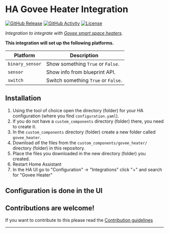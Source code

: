 # HA Govee Heater Integration

[![GitHub Release][releases-shield]][releases]
[![GitHub Activity][commits-shield]][commits]
[![License][license-shield]](LICENSE)

_Integration to integrate with [Govee smart space heaters](https://us.govee.com/collections/space-heaters)._

**This integration will set up the following platforms.**

Platform | Description
-- | --
`binary_sensor` | Show something `True` or `False`.
`sensor` | Show info from blueprint API.
`switch` | Switch something `True` or `False`.

## Installation

1. Using the tool of choice open the directory (folder) for your HA configuration (where you find `configuration.yaml`).
1. If you do not have a `custom_components` directory (folder) there, you need to create it.
1. In the `custom_components` directory (folder) create a new folder called `govee_heater`.
1. Download _all_ the files from the `custom_components/govee_heater/` directory (folder) in this repository.
1. Place the files you downloaded in the new directory (folder) you created.
1. Restart Home Assistant
1. In the HA UI go to "Configuration" -> "Integrations" click "+" and search for "Govee Heater"

## Configuration is done in the UI

<!---->

## Contributions are welcome!

If you want to contribute to this please read the [Contribution guidelines](CONTRIBUTING.md)

***

[ha-govee-heater]: https://github.com/kyleaupton/ha-govee-heater
[commits-shield]: https://img.shields.io/github/commit-activity/y/kyleaupton/ha-govee-heater.svg?style=for-the-badge
[commits]: https://github.com/kyleaupton/ha-govee-heater/commits/main
[license-shield]: https://img.shields.io/github/license/kyleaupton/ha-govee-heater.svg?style=for-the-badge
[releases-shield]: https://img.shields.io/github/release/kyleaupton/ha-govee-heater.svg?style=for-the-badge
[releases]: https://github.com/kyleaupton/ha-govee-heater/releases
